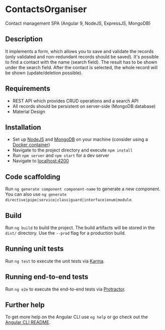 # ContactsOrganiser

Contact management SPA (Angular 9, NodeJS, ExpressJS, MongoDB)

## Description
It implements a form, which allows you to save and validate the records (only validated and non-redundant records should be saved). It's possible to find a contact with the name (search field). The result has to be shown under the search field. After the contact is selected, the whole record will be shown (update/deletion possible).

## Requirements

* REST API which provides CRUD operations and a search API
* All records should be persistent on server-side (MongoDB database)
* Material Design

## Installation

* Set up [NodeJS](https://nodejs.org/en/download/) and [MongoDB](https://www.mongodb.com/download-center/community) on your machine (consider using a [Docker container](https://hub.docker.com/_/mongo))
* Navigate to the project directory and execute `npm install`
* Run `npm server` and `npm start` for a dev server
* Navigate to [localhost:4200](http://localhost:4200/)

## Code scaffolding

Run `ng generate component component-name` to generate a new component. You can also use `ng generate directive|pipe|service|class|guard|interface|enum|module`.

## Build

Run `ng build` to build the project. The build artifacts will be stored in the `dist/` directory. Use the `--prod` flag for a production build.

## Running unit tests

Run `ng test` to execute the unit tests via [Karma](https://karma-runner.github.io).

## Running end-to-end tests

Run `ng e2e` to execute the end-to-end tests via [Protractor](http://www.protractortest.org/).

## Further help

To get more help on the Angular CLI use `ng help` or go check out the [Angular CLI README](https://github.com/angular/angular-cli/blob/master/README.md).
